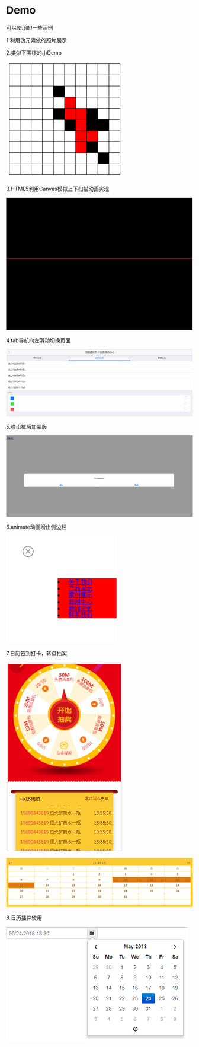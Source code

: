 # Demo
可以使用的一些示例

1.利用伪元素做的照片展示     </br>

2.类似下围棋的小Demo     </br>

![image](https://github.com/bellee/Demo/blob/master/readme_add_pic/playchess.png)   </br>

3.HTML5利用Canvas模拟上下扫描动画实现     </br>

![image](https://github.com/bellee/Demo/blob/master/readme_add_pic/san.png)   </br>

4.tab导航向左滑动切换页面     </br>

![image](https://github.com/bellee/Demo/blob/master/readme_add_pic/mui-tab.png)   </br>

5.弹出框后加蒙版    </br>

![image](https://github.com/bellee/Demo/blob/master/readme_add_pic/tanchumengban.png)   </br>

6.animate动画滑出侧边栏     </br>

![image](https://github.com/bellee/Demo/blob/master/readme_add_pic/animate-siderbar.png)   </br>

7.日历签到打卡，转盘抽奖    </br>

![image](https://github.com/bellee/Demo/blob/master/readme_add_pic/Attendance-Calendar1.png)   </br>

![image](https://github.com/bellee/Demo/blob/master/readme_add_pic/Attendance-Calendar2.png)   </br>

8.日历插件使用            </br>    

![image](https://github.com/bellee/Demo/blob/master/readme_add_pic/bootstrap-datetimepicker1.png)   </br>
